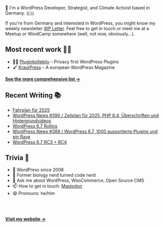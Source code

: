 👋 I'm a WordPress Developer, Strategist, and Climate Activist based in Germany. 🇪🇺

If you're from Germany and interested in WordPress, you might know my weekly newsletter [WP Letter](https://wpletter.de/). Feel free to get in touch or meet me at a Meetup or WordCamp somewhere (well, not now, obviously...).


## Most recent work 👷‍♂️

- 👨‍💻 [Pluginkollektiv](https://github.com/pluginkollektiv) – Privacy first WordPress Plugins
- 🖌️ [KrautPress](https://kraut.press) – A european WordPress Magazine

**[See the more comprehensive list &rarr;](https://simonkraft.com/what-i-do)**


## Recent Writing 📚

<!-- BLOG-POST-LIST:START -->
- [Fahrplan für 2025](https://www.wppodcast.de/podcast/fahrplan-fuer-2025/)
- [WordPress News #390 / Zeitplan für 2025, PHP 8.4, Überschriften und Hintergrundvideos](https://feed.kraut.press/link/14399/16897778/390)
- [WordPress 6.7 Rollins](https://www.wppodcast.de/podcast/wordpress-6-7-rollins/)
- [WordPress News #389 / WordPress 6.7, 1000 aussortierte Plugins und ein Rave](https://feed.kraut.press/link/14399/16889546/389)
- [WordPress 6.7 RC3 + RC4](https://www.wppodcast.de/podcast/wordpress-6-7-rc3-rc4/)
<!-- BLOG-POST-LIST:END -->


## Trivia 🤪

- 👴 WordPress since 2008
- 🌱 Former biology nerd turned code nerd
- 💬 Ask me about WordPress, WooCommerce, Open Source CMS
- 📫 How to get in touch: [Mastodon](https://dewp.space/@simon)
- 😄 Pronouns: he/him

<br/><br/><br/>
**[Visit my website &rarr;](https://simonkraft.com/hi)**